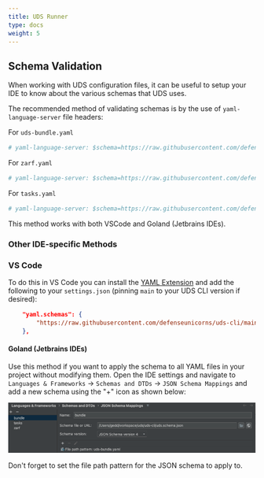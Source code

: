 ```yaml
---
title: UDS Runner
type: docs
weight: 5
---
```

## Schema Validation

When working with UDS configuration files, it can be useful to setup your IDE to know about the various schemas that UDS uses.

The recommended method of validating schemas is by the use of `yaml-language-server` file headers:

For `uds-bundle.yaml`
```yaml
# yaml-language-server: $schema=https://raw.githubusercontent.com/defenseunicorns/uds-cli/main/uds.schema.json
```

For `zarf.yaml`
```yaml
# yaml-language-server: $schema=https://raw.githubusercontent.com/defenseunicorns/uds-cli/main/zarf.schema.json
```

For `tasks.yaml`
```yaml
# yaml-language-server: $schema=https://raw.githubusercontent.com/defenseunicorns/uds-cli/main/tasks.schema.json
```

This method works with both VSCode and Goland (Jetbrains IDEs).

### Other IDE-specific Methods

### VS Code

To do this in VS Code you can install the [YAML Extension](https://marketplace.visualstudio.com/items?itemName=redhat.vscode-yaml) and add the following to your `settings.json` (pinning `main` to your UDS CLI version if desired):

```json
    "yaml.schemas": {
        "https://raw.githubusercontent.com/defenseunicorns/uds-cli/main/uds.schema.json": "uds-bundle.yaml"
    },
```

#### Goland (Jetbrains IDEs)

Use this method if you want to apply the schema to all YAML files in your project without modifying them. Open the IDE settings and navigate to `Languages & Frameworks` -> `Schemas and DTDs` -> `JSON Schema Mappings` and add a new schema using the "+" icon as shown below:

![Goland Schema Mapping](.images/goland-json-schema.png)

Don't forget to set the file path pattern for the JSON schema to apply to.
